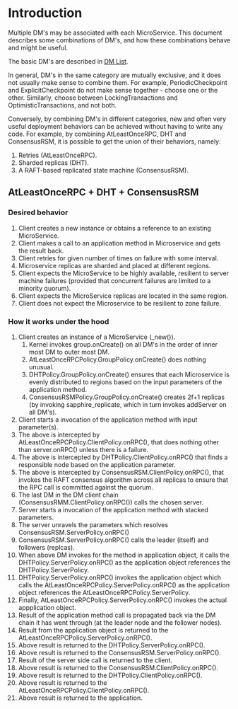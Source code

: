 # Introduction

Multiple DM's may be associated with each MicroService.  This
document describes some combinations of DM's, and 
how these combinations behave and might be useful.

The basic DM's are described in [DM List](DM-list.md).

In general, DM's in the same category are mutually exclusive, and it
does not usually make sense to combine them.  For example, PeriodicCheckpoint
and ExplicitCheckpoint do not make sense together - choose one or the other.
Similarly, choose between LockingTransactions and
OptimisticTransactions, and not both.  

Conversely, by combining DM's in different categories, new and often
very useful deployment behaviors can be achieved without having to
write any code.  For example, by combining AtLeastOnceRPC, DHT
and ConsensusRSM, it is possible to get the union of their
behaviors, namely:

1. Retries (AtLeastOnceRPC).
2. Sharded replicas (DHT).
3. A RAFT-based replicated state machine (ConsensusRSM). 
   
## AtLeastOnceRPC + DHT + ConsensusRSM

### Desired behavior

1. Client creates a new instance or obtains a reference to an existing MicroService.
2. Client makes a call to an application method in Microservice and gets the result back.
3. Client retries for given number of times on failure with some interval.
4. Microservice replicas are sharded and placed at different regions.
5. Client expects the MicroService to be highly available,
   resilient to server machine failures (provided that concurrent
   failures are limited to a minority quorum).
6. Client expects the MicroService replicas are located in the same region.
7. Client does not expect the Microservice to be resilient to zone failure.   
   
### How it works under the hood

1. Client creates an instance of a MicroService (_new()).
	1. Kernel invokes group.onCreate() on all DM's in the order of inner most DM to outer most DM.
	1. AtLeastOnceRPCPolicy.GroupPolicy.onCreate() does nothing unusual.	
	1. DHTPolicy.GroupPolicy.onCreate() ensures that each Microservice is evenly distributed 
     to regions based on the input parameters of the application method.
	1. ConsensusRSMPolicy.GroupPolicy.onCreate() creates 2f+1 replicas (by invoking
     sapphire_replicate, which in turn invokes addServer on all DM's).
2. Client starts a invocation of the application method with input parameter(s).
  1. The above is intercepted by AtLeastOnceRPCPolicy.ClientPolicy.onRPC(), that does nothing
     other than server.onRPC() unless there is a failure.
  1. The above is intercepted by DHTPolicy.ClientPolicy.onRPC()
     that finds a responsible node based on the application parameter.
  1. The above is intercepted by ConsensusRSM.ClientPolicy.onRPC(), that
     invokes the RAFT consensus algorithm across all replicas to
     ensure that the RPC call is committed against the quorum.
  1. The last DM in the DM client chain (ConsensusRMM.ClientPolicy.onRPC()) calls the chosen server.
3. Server starts a invocation of the application method with stacked parameters.
  1. The server unravels the parameters which resolves ConsensusRSM.ServerPolicy.onRPC()
  1. ConsensusRSM.ServerPolicy.onRPC() calls the leader (itself) and followers (replcas).
  1. When above DM invokes for the method in application object, it calls 
  the DHTPolicy.ServerPolicy.onRPC() as the application object references the DHTPolicy.ServerPolicy.
  1. DHTPolicy.ServerPolicy.onRPC() invokes the application object which calls 
  the AtLeastOnceRPCPolicy.ServerPolicy.onRPC() as the application object references 
  the AtLeastOnceRPCPolicy.ServerPolicy.
  1. Finally, AtLeastOnceRPCPolicy.ServerPolicy.onRPC() invokes the actual appplication object.
4. Result of the application method call is propagated back via the DM chain it has went through 
(at the leader node and the follower nodes).
  1. Result from the application object is returned to the AtLeastOnceRPCPolicy.ServerPolicy.onRPC().
  1. Above result is returned to the DHTPolicy.ServerPolicy.onRPC().
  1. Above result is returned to the ConsensusRSM.ServerPolicy.onRPC().
5. Result of the server side call is returned to the client.
  1. Above result is returned to the ConsensusRSM.ClientPolicy.onRPC().
  1. Above result is returned to the DHTPolicy.ClientPolicy.onRPC().
  1. Above result is returned to the AtLeastOnceRPCPolicy.ClientPolicy.onRPC().
  1. Above result is returned to the application.
    
  
	 
